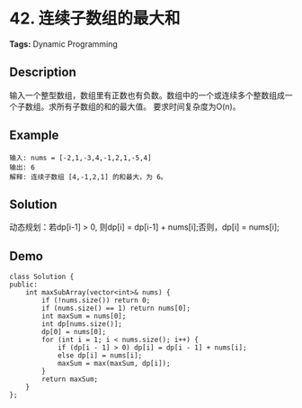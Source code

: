 # 42. 连续子数组的最大和
**Tags:** Dynamic Programming
## Description  
输入一个整型数组，数组里有正数也有负数。数组中的一个或连续多个整数组成一个子数组。求所有子数组的和的最大值。
要求时间复杂度为O(n)。
## Example   
```
输入: nums = [-2,1,-3,4,-1,2,1,-5,4]
输出: 6
解释: 连续子数组 [4,-1,2,1] 的和最大，为 6。
```
## Solution  
动态规划：若dp[i-1] > 0, 则dp[i] = dp[i-1] + nums[i];否则，dp[i] = nums[i];

## Demo 
```
class Solution {
public:
    int maxSubArray(vector<int>& nums) {
        if (!nums.size()) return 0;
        if (nums.size() == 1) return nums[0];
        int maxSum = nums[0];
        int dp[nums.size()];
        dp[0] = nums[0];
        for (int i = 1; i < nums.size(); i++) {
            if (dp[i - 1] > 0) dp[i] = dp[i - 1] + nums[i];
            else dp[i] = nums[i];
            maxSum = max(maxSum, dp[i]);
        }
        return maxSum;
    }
};
```